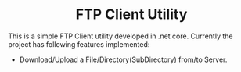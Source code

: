 <h1 align="center">FTP Client Utility</h1>

<p> This is a simple FTP Client utility developed in .net core. 
Currently the project has following features implemented:
</p>
    
<ul>
   <li>Download/Upload a File/Directory(SubDirectory) from/to Server.</li>
</ul>
 
  
